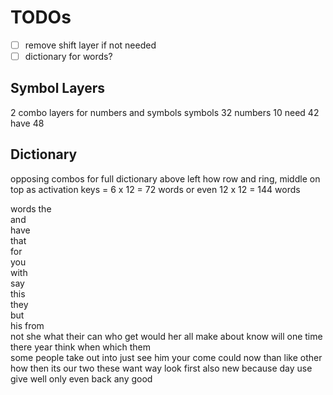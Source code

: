 # TODOs

- [ ] remove shift layer if not needed
- [ ] dictionary for words?

## Symbol Layers

2 combo layers for numbers and symbols
symbols 32
numbers 10
need    42
have    48
                
## Dictionary

opposing combos for full dictionary above
left how row and ring, middle on top as activation keys
= 6 x 12 = 72 words
or even 12 x 12 = 144 words
 
words
the   
and   
have  
that  
for   
you   
with  
say    
this  
they   
but    
his
from   
not
she
what
their
can
who
get
would
her
all
make
about
know
will
one
time
there
year
think
when
which
them    
some
people
take
out
into
just
see
him
your
come
could
now
than
like
other
how
then
its
our
two
these
want
way
look
first
also
new
because
day
use
give
well
only
even
back
any
good
